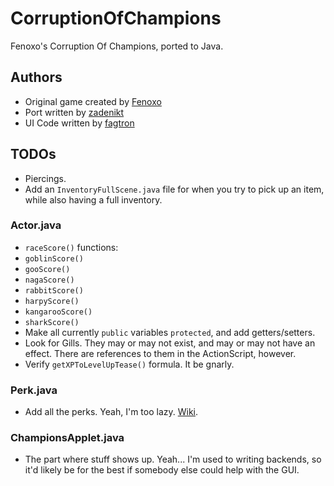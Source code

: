 CorruptionOfChampions
=====================

Fenoxo's Corruption Of Champions, ported to Java.

Authors
-------

 * Original game created by [Fenoxo](www.fenoxo.com)
 * Port written by [zadenikt](https://github.com/zadenikt)
 * UI Code written by [fagtron](https://github.com/fagtron)

TODOs
-----

 * Piercings.
 * Add an `InventoryFullScene.java` file for when you try to pick up an item, while also having a full inventory.

### Actor.java ###

 * `raceScore()` functions:
  * `goblinScore()`
  * `gooScore()`
  * `nagaScore()`
  * `rabbitScore()`
  * `harpyScore()`
  * `kangarooScore()`
  * `sharkScore()`
 * Make all currently `public` variables `protected`, and add getters/setters.
 * Look for Gills. They may or may not exist, and may or may not have an effect. There are references to them in the ActionScript, however.
 * Verify `getXPToLevelUpTease()` formula. It be gnarly.

### Perk.java ###

 * Add all the perks. Yeah, I'm too lazy. [Wiki](http://corruptionofchampions.wikispaces.com/Perks).

### ChampionsApplet.java ###

 * The part where stuff shows up. Yeah... I'm used to writing backends, so it'd likely be for the best if somebody else could help with the GUI.
